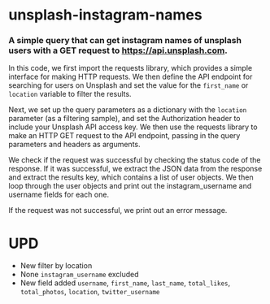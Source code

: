 # unsplash-instagram-names

### A simple query that can get instagram names of unsplash users with a GET request to https://api.unsplash.com.

In this code, we first import the requests library, which provides a simple interface for making HTTP requests. We then define the API endpoint for searching for users on Unsplash and set the value for the `first_name` or `location` variable to filter the results.

Next, we set up the query parameters as a dictionary with the `location` parameter (as a filtering sample), and set the Authorization header to include your Unsplash API access key. We then use the requests library to make an HTTP GET request to the API endpoint, passing in the query parameters and headers as arguments.

We check if the request was successful by checking the status code of the response. If it was successful, we extract the JSON data from the response and extract the results key, which contains a list of user objects. We then loop through the user objects and print out the instagram_username and username fields for each one.

If the request was not successful, we print out an error message.

# UPD
- New filter by location
- None `instagram_username` excluded
- New field added 
  `username`, `first_name`, `last_name`, `total_likes`,
  `total_photos`, `location`, `twitter_username`
